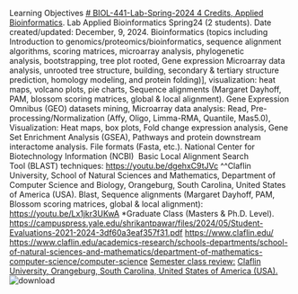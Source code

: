 Learning Objectives [# BIOL-441-Lab-Spring-2024 4 Credits, Applied Bioinformatics](https://pawar1550.wixsite.com/claflin-courses/copy-of-lab-applied-bioinformatics-bi-1).
Lab Applied Bioinformatics Spring24 (2 students). Date created/updated: December, 9, 2024.
Bioinformatics (topics including Introduction to genomics/proteomics/bioinformatics, sequence alignment algorithms, scoring matrices, microarray analysis, phylogenetic analysis, bootstrapping, tree plot rooted, Gene expression Microarray data analysis, unrooted tree structure, building, secondary & tertiary structure prediction, homology modeling, and protein folding)], visualization: heat maps, volcano plots, pie charts, Sequence alignments (Margaret Dayhoff, PAM, blossom scoring matrices, global & local alignment). Gene Expression Omnibus (GEO) datasets mining, Microarray data analysis: Read, Pre-processing/Normalization (Affy, Oligo, Limma-RMA, Quantile, Mas5.0), Visualization: Heat maps, box plots, Fold change expression analysis, Gene Set Enrichment Analysis (GSEA), Pathways and protein downstream interactome analysis. File formats (Fasta, etc.). National Center for Biotechnology Information (NCBI)  Basic Local Alignment Search Tool (BLAST) techniques: https://youtu.be/dgehxC9tJVc ^^Claflin University, School of Natural Sciences and Mathematics, Department of Computer Science and Biology, Orangeburg, South Carolina, United States of America (USA). 
Blast, Sequence alignments (Margaret Dayhoff, PAM, Blossom scoring matrices, global & local alignment): https://youtu.be/Lx1jkr3UKwA
*Graduate Class (Masters & Ph.D. Level). https://campuspress.yale.edu/shrikantpawar/files/2024/05/Student-Evaluations-2021-2024-3df60a3eaf357f31.pdf
https://www.claflin.edu/ https://www.claflin.edu/academics-research/schools-departments/school-of-natural-sciences-and-mathematics/department-of-mathematics-computer-science/computer-science [Semester class review:](https://youtu.be/Pju8ecWWRAw)
[Claflin University, Orangeburg, South Carolina, United States of America (USA).](https://www.claflin.edu/docs/default-source/academic-affairs-student-services/2018-2020-undergraduate-catalog_final_aug-21-2019_web.pdf?sfvrsn=15bf3f0e_6)
![download](https://github.com/user-attachments/assets/0cad8b7a-c3e6-4dda-a377-64aceb10a854)
